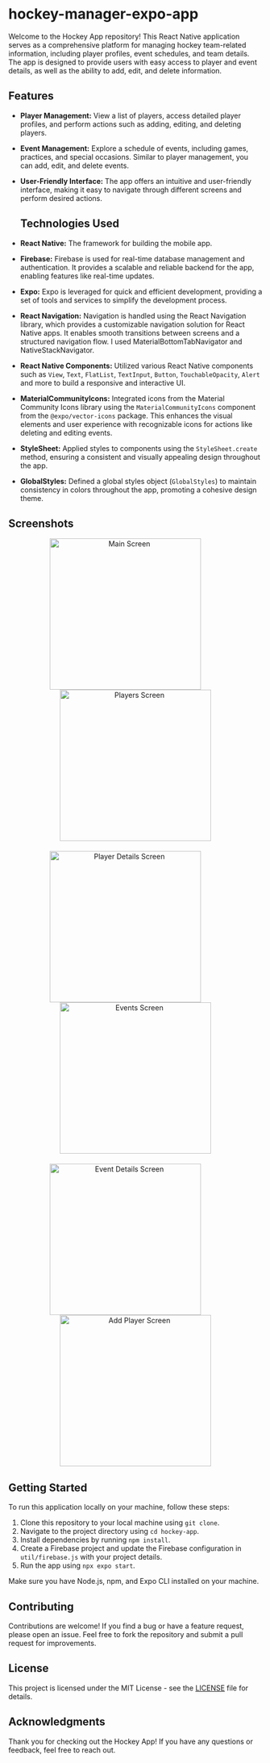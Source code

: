 # hockey-manager-expo-app

Welcome to the Hockey App repository! 
This React Native application serves as a comprehensive platform for managing hockey team-related information, including player profiles, event schedules, and team details. The app is designed to provide users with easy access to player and event details, as well as the ability to add, edit, and delete information.

## Features

- **Player Management:** View a list of players, access detailed player profiles, and perform actions such as adding, editing, and deleting players.

- **Event Management:** Explore a schedule of events, including games, practices, and special occasions. Similar to player management, you can add, edit, and delete events.

- **User-Friendly Interface:** The app offers an intuitive and user-friendly interface, making it easy to navigate through different screens and perform desired actions.

  ## Technologies Used

- **React Native:** The framework for building the mobile app. 

- **Firebase:** Firebase is used for real-time database management and authentication. It provides a scalable and reliable backend for the app, enabling features like real-time updates.

- **Expo:** Expo is leveraged for quick and efficient development, providing a set of tools and services to simplify the development process. 

- **React Navigation:** Navigation is handled using the React Navigation library, which provides a customizable navigation solution for React Native apps. It enables smooth transitions between screens and a structured navigation flow. I used MaterialBottomTabNavigator and NativeStackNavigator.
 
- **React Native Components:** Utilized various React Native components such as `View`, `Text`, `FlatList`, `TextInput`, `Button`, `TouchableOpacity`, `Alert` and more to build a responsive and interactive UI.

- **MaterialCommunityIcons:** Integrated icons from the Material Community Icons library using the `MaterialCommunityIcons` component from the `@expo/vector-icons` package. This enhances the visual elements and user experience with recognizable icons for actions like deleting and editing events.

- **StyleSheet:** Applied styles to components using the `StyleSheet.create` method, ensuring a consistent and visually appealing design throughout the app.

- **GlobalStyles:** Defined a global styles object (`GlobalStyles`) to maintain consistency in colors throughout the app, promoting a cohesive design theme.

## Screenshots

<p align="center" style="margin-bottom: 20px;">
  <img src="https://github.com/DenisHki/hockey-manager-expo-app/blob/master/images/home.png" alt="Main Screen" width="300" style="margin-right: 40px">
  <img src="https://github.com/DenisHki/hockey-manager-expo-app/blob/master/images/players.png" alt="Players Screen" width="300">
</p>

<p align="center" style="margin-bottom: 20px;">
  <img src="https://github.com/DenisHki/hockey-manager-expo-app/blob/master/images/player_details.png" alt="Player Details Screen" width="300" style="margin-right: 40px">
  <img src="https://github.com/DenisHki/hockey-manager-expo-app/blob/master/images/events.png" alt="Events Screen" width="300">
</p>

<p align="center">
  <img src="https://github.com/DenisHki/hockey-manager-expo-app/blob/master/images/event_details.png" alt="Event Details Screen" width="300" style="margin-right: 40px">
  <img src="https://github.com/DenisHki/hockey-manager-expo-app/blob/master/images/add_player.png" alt="Add Player Screen" width="300">
</p>


## Getting Started

To run this application locally on your machine, follow these steps:

1. Clone this repository to your local machine using `git clone`.
2. Navigate to the project directory using `cd hockey-app`.
3. Install dependencies by running `npm install`.
4. Create a Firebase project and update the Firebase configuration in `util/firebase.js` with your project details.
5. Run the app using `npx expo start`.

Make sure you have Node.js, npm, and Expo CLI installed on your machine.

## Contributing

Contributions are welcome! If you find a bug or have a feature request, please open an issue. 
Feel free to fork the repository and submit a pull request for improvements.

## License

This project is licensed under the MIT License - see the [LICENSE](/LICENSE) file for details.

## Acknowledgments

Thank you for checking out the Hockey App! 
If you have any questions or feedback, feel free to reach out. 

